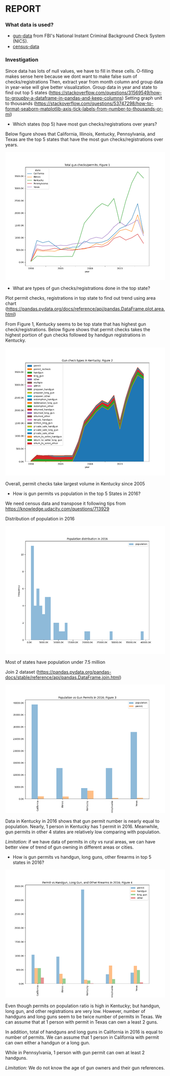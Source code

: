 # REPORT #

### What data is used? ###

* [gun-data](https://d17h27t6h515a5.cloudfront.net/topher/2017/November/5a0a4db8_gun-data/gun-data.xlsx) from FBI's National Instant Criminal Background Check System (NICS).
* [census-data](https://d17h27t6h515a5.cloudfront.net/topher/2017/November/5a0a554c_u.s.-census-data/u.s.-census-data.csv)

### Investigation ###

Since data has lots of null values, we have to fill in these cells. O-filling makes sense here because we dont want to make false sum of checks/registrations
Then, extract year from month column and group data in year-wise will give better visualization.
Group data in year and state to find out top 5 states (https://stackoverflow.com/questions/31569549/how-to-groupby-a-dataframe-in-pandas-and-keep-columns)
Setting graph unit to thousands (https://stackoverflow.com/questions/53747298/how-to-format-seaborn-matplotlib-axis-tick-labels-from-number-to-thousands-or-mi)

* Which states (top 5) have most gun checks/registrations over years?

Below figure shows that California, Illinois, Kentucky, Pennsylvania, and Texas are the top 5 states that have the most gun checks/registrations over years.

![Figure 1](fig1.png "Figure 1")

* What are types of gun checks/registrations done in the top state?

Plot permit checks, registrations in top state to find out trend using area chart (https://pandas.pydata.org/docs/reference/api/pandas.DataFrame.plot.area.html)

From Figure 1, Kentucky seems to be top state that has highest gun check/registrations.
Below figure shows that permit checks takes the highest portion of gun checks followed by handgun registrations in Kentucky.

![Figure 2](fig2.png "Figure 2")

Overall, permit checks take largest volume in Kentucky since 2005 

* How is gun permits vs population in the top 5 States in 2016?

We need census data and transpose it following tips from https://knowledge.udacity.com/questions/713929

Distribution of population in 2016

![Figure 3.1](fig3_1.png "Figure 3.1")

Most of states have population under 7.5 million

Join 2 dataset (https://pandas.pydata.org/pandas-docs/stable/reference/api/pandas.DataFrame.join.html)

![Figure 3](fig3.png "Figure 3")

Data in Kentucky in 2016 shows that gun permit number is nearly equal to population. Nearly, 1 person in Kentucky has 1 permit in 2016. Meanwhile, gun permits in other 4 states are relatively low comparing with population.

_Limitation:_ if we have data of permits in city vs rural areas, we can have better view of trend of gun owning in different areas or cities.

* How is gun permits vs handgun, long guns, other firearms in top 5 states in 2016?

![Figure 4](fig4.png "Figure 4")

Even though permits on population ratio is high in Kentucky; but handgun, long gun, and other registrations are very low. However, number of handguns and long guns seem to be twice number of permits in Texas. We can assume that at 1 person with permit in Texas can own a least 2 guns.

In addition, total of handguns and long guns in California in 2016 is equal to number of permits. We can assume that 1 person in California with permit can own either a handgun or a long gun.

While in Pennsylvania, 1 person with gun permit can own at least 2 handguns.

_Limitation:_ We do not know the age of gun owners and their gun references.
